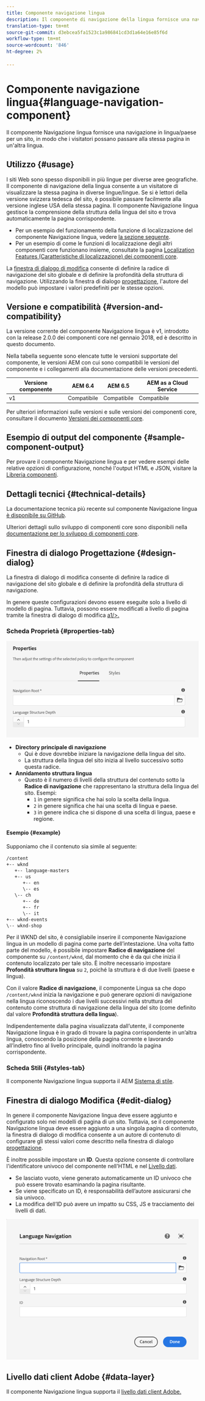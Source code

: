 ```yaml
---
title: Componente navigazione lingua
description: Il componente di navigazione della lingua fornisce una navigazione tra la lingua e il paese per un sito, in modo che i visitatori possano passare alla stessa pagina in un'impostazione internazionale diversa.
translation-type: tm+mt
source-git-commit: d3ebcea5fa1523c1a986841cd3d1a64e16e85f6d
workflow-type: tm+mt
source-wordcount: '846'
ht-degree: 2%

---
```



# Componente navigazione lingua{#language-navigation-component}

Il componente Navigazione lingua fornisce una navigazione in lingua/paese per un sito, in modo che i visitatori possano passare alla stessa pagina in un&#39;altra lingua.

## Utilizzo {#usage}

I siti Web sono spesso disponibili in più lingue per diverse aree geografiche. Il componente di navigazione della lingua consente a un visitatore di visualizzare la stessa pagina in diverse lingue/lingue. Se si è lettori della versione svizzera tedesca del sito, è possibile passare facilmente alla versione inglese USA della stessa pagina. Il componente Navigazione lingua gestisce la comprensione della struttura della lingua del sito e trova automaticamente la pagina corrispondente.

* Per un esempio del funzionamento della funzione di localizzazione del componente Navigazione lingua, vedere [la sezione seguente](#example).
* Per un esempio di come le funzioni di localizzazione degli altri componenti core funzionano insieme, consultate la pagina [Localization Features (Caratteristiche di localizzazione) dei componenti core](/help/get-started/localization.md).

La [finestra di dialogo di modifica](#edit-dialog) consente di definire la radice di navigazione del sito globale e di definire la profondità della struttura di navigazione. Utilizzando la finestra di dialogo [progettazione](#design-dialog), l&#39;autore del modello può impostare i valori predefiniti per le stesse opzioni.

## Versione e compatibilità {#version-and-compatibility}

La versione corrente del componente Navigazione lingua è v1, introdotto con la release 2.0.0 dei componenti core nel gennaio 2018, ed è descritto in questo documento.

Nella tabella seguente sono elencate tutte le versioni supportate del componente, le versioni AEM con cui sono compatibili le versioni del componente e i collegamenti alla documentazione delle versioni precedenti.

| Versione componente | AEM 6.4   | AEM 6.5 | AEM as a Cloud Service |
|--- |--- |--- |---|
| v1 | Compatibile | Compatibile | Compatibile |

Per ulteriori informazioni sulle versioni e sulle versioni dei componenti core, consultare il documento [Versioni dei componenti core](/help/versions.md).

## Esempio di output del componente {#sample-component-output}

Per provare il componente Navigazione lingua e per vedere esempi delle relative opzioni di configurazione, nonché l&#39;output HTML e JSON, visitare la [Libreria componenti](https://adobe.com/go/aem_cmp_library_langnav).

## Dettagli tecnici {#technical-details}

La documentazione tecnica più recente sul componente Navigazione lingua [è disponibile su GitHub](https://adobe.com/go/aem_cmp_tech_langnav_v1).

Ulteriori dettagli sullo sviluppo di componenti core sono disponibili nella [documentazione per lo sviluppo di componenti core](/help/developing/overview.md).

## Finestra di dialogo Progettazione {#design-dialog}

La finestra di dialogo di modifica consente di definire la radice di navigazione del sito globale e di definire la profondità della struttura di navigazione.

In genere queste configurazioni devono essere eseguite solo a livello di modello di pagina. Tuttavia, possono essere modificati a livello di pagina tramite la finestra di dialogo di modifica [a1/>.](#edit-dialog)

### Scheda Proprietà {#properties-tab}

![Finestra di dialogo Progettazione del componente Navigazione lingua](/help/assets/language-navigation-design.png)

* **Directory principale di navigazione**
   * Qui è dove dovrebbe iniziare la navigazione della lingua del sito.
   * La struttura della lingua del sito inizia al livello successivo sotto questa radice.
* **Annidamento struttura lingua**
   * Questo è il numero di livelli della struttura del contenuto sotto la **Radice di navigazione** che rappresentano la struttura della lingua del sito. Esempi:
      * `1` in genere significa che hai solo la scelta della lingua.
      * `2` in genere significa che hai una scelta di lingua e paese.
      * `3` in genere indica che si dispone di una scelta di lingua, paese e regione.

#### Esempio {#example}

Supponiamo che il contenuto sia simile al seguente:

```
/content
+-- wknd
   +-- language-masters
   +-- us
      +-- en
      \-- es
   \-- ch
      +-- de
      +-- fr
      \-- it
+-- wknd-events
\-- wknd-shop
```

Per il WKND del sito, è consigliabile inserire il componente Navigazione lingua in un modello di pagina come parte dell’intestazione. Una volta fatto parte del modello, è possibile impostare **Radice di navigazione** del componente su `/content/wknd`, dal momento che è da qui che inizia il contenuto localizzato per tale sito. È inoltre necessario impostare **Profondità struttura lingua** su `2`, poiché la struttura è di due livelli (paese e lingua).

Con il valore **Radice di navigazione**, il componente Lingua sa che dopo `/content/wknd` inizia la navigazione e può generare opzioni di navigazione nella lingua riconoscendo i due livelli successivi nella struttura del contenuto come struttura di navigazione della lingua del sito (come definito dal valore **Profondità struttura della lingua**).

Indipendentemente dalla pagina visualizzata dall’utente, il componente Navigazione lingua è in grado di trovare la pagina corrispondente in un’altra lingua, conoscendo la posizione della pagina corrente e lavorando all’indietro fino al livello principale, quindi inoltrando la pagina corrispondente.

### Scheda Stili {#styles-tab}

Il componente Navigazione lingua supporta il AEM [Sistema di stile](/help/get-started/authoring.md#component-styling).

## Finestra di dialogo Modifica {#edit-dialog}

In genere il componente Navigazione lingua deve essere aggiunto e configurato solo nei modelli di pagina di un sito. Tuttavia, se il componente Navigazione lingua deve essere aggiunto a una singola pagina di contenuto, la finestra di dialogo di modifica consente a un autore di contenuto di configurare gli stessi valori come descritto nella finestra di dialogo [progettazione](#design-dialog).

È inoltre possibile impostare un **ID**. Questa opzione consente di controllare l&#39;identificatore univoco del componente nell&#39;HTML e nel [Livello dati](/help/developing/data-layer/overview.md).

* Se lasciato vuoto, viene generato automaticamente un ID univoco che può essere trovato esaminando la pagina risultante.
* Se viene specificato un ID, è responsabilità dell’autore assicurarsi che sia univoco.
* La modifica dell’ID può avere un impatto su CSS, JS e tracciamento dei livelli di dati.

![Finestra di dialogo di modifica del componente Navigazione lingua](/help/assets/language-navigation-edit.png)

## Livello dati client  Adobe {#data-layer}

Il componente Navigazione lingua supporta il [ livello dati client Adobe.](/help/developing/data-layer/overview.md)
